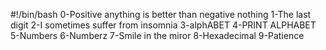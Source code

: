 #!/bin/bash
0-Positive anything is better than negative nothing
1-The last digit
2-I sometimes suffer from insomnia
3-alphABET
4-PRINT ALPHABET
5-Numbers
6-Numberz
7-Smile in the miror
8-Hexadecimal
9-Patience
